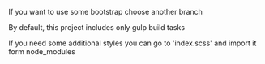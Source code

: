 If you want to use some bootstrap choose another branch

By default, this project includes only gulp build tasks

If you need some additional styles you can go to 'index.scss' and import it form node_modules